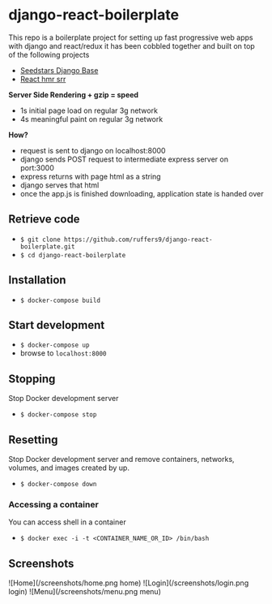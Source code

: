 # django-react-boilerplate

This repo is a boilerplate project for setting up fast progressive web apps with django and react/redux
it has been cobbled together and built on top of the following projects
* [Seedstars Django Base](https://github.com/Seedstars/django-react-redux-base)
* [React hmr srr](https://github.com/Alex-ray/v2-universal-js-hmr-ssr-react-redux)

**Server Side Rendering + gzip = speed**
* 1s initial page load on regular 3g network
* 4s meaningful paint on regular 3g network

**How?**
* request is sent to django on localhost:8000
* django sends POST request to intermediate express server on port:3000
* express returns with page html as a string
* django serves that html
* once the app.js is finished downloading, application state is handed over

## Retrieve code

* `$ git clone https://github.com/ruffers9/django-react-boilerplate.git`
* `$ cd django-react-boilerplate`

## Installation

* `$ docker-compose build`

## Start development

* `$ docker-compose up`
* browse to `localhost:8000`

## Stopping

Stop Docker development server

* `$ docker-compose stop`

## Resetting

Stop Docker development server and remove containers, networks, volumes, and images created by up.

* `$ docker-compose down`

### Accessing a container

You can access shell in a container

* `$ docker exec -i -t <CONTAINER_NAME_OR_ID> /bin/bash`

## Screenshots
![Home](/screenshots/home.png home)
![Login](/screenshots/login.png login)
![Menu](/screenshots/menu.png menu)
